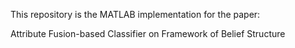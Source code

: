 This repository is the MATLAB implementation for the paper:

Attribute Fusion-based Classifier on Framework of Belief Structure
